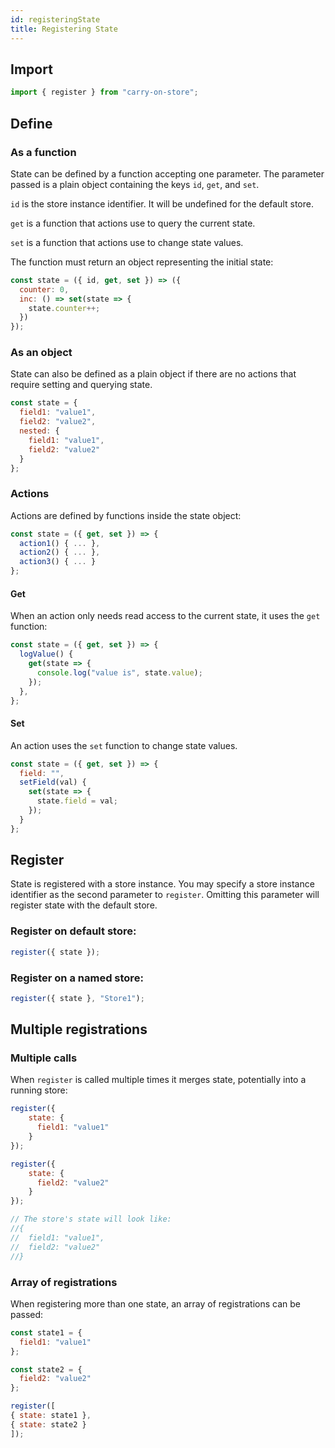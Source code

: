 ```yaml
---
id: registeringState
title: Registering State
---
```


## Import

```JavaScript
import { register } from "carry-on-store";
```

## Define

### As a function

State can be defined by a function accepting one parameter.  The parameter
passed is a plain object containing the keys `id`, `get`, and `set`.

`id` is the store instance identifier.  It will be undefined for the default
store.

`get` is a function that actions use to query the current state.

`set` is a function that actions use to change state values.

The function must return an object representing the initial state:

```JavaScript
const state = ({ id, get, set }) => ({
  counter: 0,
  inc: () => set(state => {
    state.counter++;
  })
});
```

### As an object

State can also be defined as a plain object if there are no actions that require setting and querying state.

```JavaScript
const state = {
  field1: "value1",
  field2: "value2",
  nested: {
    field1: "value1",
    field2: "value2"
  }
};
```

### Actions

Actions are defined by functions inside the state object:

```JavaScript
const state = ({ get, set }) => {
  action1() { ... },
  action2() { ... },
  action3() { ... }
};

```

#### Get

When an action only needs read access to the current state, it uses the `get` 
function:

```JavaScript
const state = ({ get, set }) => {
  logValue() {
    get(state => {
      console.log("value is", state.value);
    });
  },
};

```

#### Set

An action uses the `set` function to change state values.

```JavaScript
const state = ({ get, set }) => {
  field: "",
  setField(val) {
    set(state => {
      state.field = val;
    });
  }
};
```

## Register

State is registered with a store instance.  You may specify a store instance
identifier as the second parameter to `register`.  Omitting this parameter will
register state with the default store.

### Register on default store:

```JavaScript
register({ state });
```

### Register on a named store:

```JavaScript
register({ state }, "Store1");
```

## Multiple registrations

### Multiple calls

When `register` is called multiple times it merges state, potentially into a running store:

```JavaScript
register({
	state: {
	  field1: "value1"
	}
});

register({
	state: {
	  field2: "value2"
	}
});

// The store's state will look like:
//{
//	field1: "value1",
//	field2: "value2"
//}
```

### Array of registrations

When registering more than one state, an array of registrations can be passed:

```JavaScript
const state1 = {
  field1: "value1"
};

const state2 = {
  field2: "value2"
};

register([
{ state: state1 },
{ state: state2 }
]);
```

